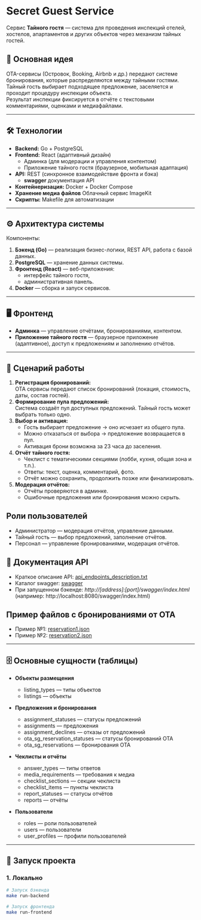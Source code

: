 # Secret Guest Service

Сервис **Тайного гостя** — система для проведения инспекций отелей, хостелов, апартаментов и других объектов через механизм тайных гостей.  

## 🚀 Основная идея
OTA-сервисы (Островок, Booking, Airbnb и др.) передают системе бронирования, которые распределяются между тайными гостями. Тайный гость выбирает подходящее предложение, заселяется и проходит процедуру инспекции объекта.  
Результат инспекции фиксируется в отчёте с текстовыми комментариями, оценками и медиафайлами.  

---

## 🛠️ Технологии
- **Backend:** Go + PostgreSQL  
- **Frontend:** React (адаптивный дизайн)  
  - Админка (для модерации и управления контентом)  
  - Приложение тайного гостя (браузерное, мобильная адаптация)  
- **API:** REST (синхронное взаимодействие фронта и бэка)  
  - **swagger** документация API
- **Контейнеризация:** Docker + Docker Compose  
- **Хранение медиа файлов** Облачный сервис ImageKit
- **Скрипты:** Makefile для автоматизации  

---

## ⚙️ Архитектура системы
Компоненты:
1. **Бэкенд (Go)** — реализация бизнес-логики, REST API, работа с базой данных.  
2. **PostgreSQL** — хранение данных системы.  
3. **Фронтенд (React)** — веб-приложения:  
   - интерфейс тайного гостя,  
   - административная панель.  
4. **Docker** — сборка и запуск сервисов.  

---



## 🖥️ Фронтенд
- **Админка** — управление отчётами, бронированиями, контентом.  
- **Приложение тайного гостя** — браузерное приложение (адаптивное), доступ к предложениям и заполнению отчётов.  

---


## 📌 Сценарий работы
1. **Регистрация бронирований:**  
   OTA сервисы передают список бронирований (локация, стоимость, даты, состав гостей).  
2. **Формирование пула предложений:**  
   Система создаёт пул доступных предложений. Тайный гость может выбрать только одно.  
3. **Выбор и активация:**  
   - Гость выбирает предложение → оно исчезает из общего пула.  
   - Можно отказаться от выбора → предложение возвращается в пул.  
   - Активация брони возможна за 23 часа до заселения.  
4. **Отчёт тайного гостя:**  
   - Чеклист с тематическими секциями (лобби, кухня, общая зона и т.п.).  
   - Ответы: текст, оценка, комментарий, фото.  
   - Отчёт можно сохранить, продолжить позже или финализировать.  
5. **Модерация отчётов:**  
   - Отчёты проверяются в админке.  
   - Ошибочные предложения или бронирования можно скрыть.  



## Роли пользователей

* Администратор — модерация отчётов, управление данными.
* Тайный гость — выбор предложений, заполнение отчётов.
* Персонал — управление бронированиями, модерация отчётов.


## 📖 Документация API

* Краткое описание API: [api_endpoints_description.txt](backend/docs/api_endpoints_description.txt)
* Каталог swagger: [swagger](backend/api/swagger/)
* При запущенном бэкенде: _http://[address]:[port]/swagger/index.html_ (например: http://localhost:8080/swagger/index.html)

## Пример файлов с бронированиями от OTA

* Пример №1: [reservation1.json](backend/docs/Примеры%20сообщений%20от%20OTA/reservation1.json)
* Пример №2: [reservation2.json](backend/docs/Примеры%20сообщений%20от%20OTA/reservation2.json)


---

## 🗄️ Основные сущности (таблицы)
- **Объекты размещения**  
  - listing_types — типы объектов  
  - listings — объекты  

- **Предложения и бронирования**  
  - assignment_statuses — статусы предложений  
  - assignments — предложения  
  - assignment_declines — отказы от предложений  
  - ota_sg_reservation_statuses — статусы бронирований OTA  
  - ota_sg_reservations — бронирования OTA  

- **Чеклисты и отчёты**  
  - answer_types — типы ответов  
  - media_requirements — требования к медиа  
  - checklist_sections — секции чеклиста  
  - checklist_items — пункты чеклиста  
  - report_statuses — статусы отчётов  
  - reports — отчёты  

- **Пользователи**  
  - roles — роли пользователей  
  - users — пользователи  
  - user_profiles — профили пользователей  

---

## 🐳 Запуск проекта
### 1. Локально
```bash
# Запуск бэкенда
make run-backend

# Запуск фронтенда
make run-frontend

